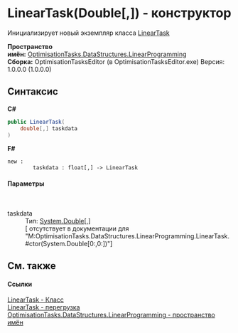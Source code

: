 # LinearTask(Double[,]) - конструктор
 

Инициализирует новый экземпляр класса <a href="T_OptimisationTasks_DataStructures_LinearProgramming_LinearTask">LinearTask</a>

**Пространство имён:**&nbsp;<a href="N_OptimisationTasks_DataStructures_LinearProgramming">OptimisationTasks.DataStructures.LinearProgramming</a><br />**Сборка:**&nbsp;OptimisationTasksEditor (в OptimisationTasksEditor.exe) Версия: 1.0.0.0 (1.0.0.0)

## Синтаксис

**C#**<br />
``` C#
public LinearTask(
	double[,] taskdata
)
```

**F#**<br />
``` F#
new : 
        taskdata : float[,] -> LinearTask
```


#### Параметры
&nbsp;<dl><dt>taskdata</dt><dd>Тип:&nbsp;<a href="http://msdn2.microsoft.com/ru-ru/library/643eft0t" target="_blank">System.Double</a>[,]<br />\[<param name="taskdata"/> отсутствует в документации для "M:OptimisationTasks.DataStructures.LinearProgramming.LinearTask.#ctor(System.Double[0:,0:])"\]</dd></dl>

## См. также


#### Ссылки
<a href="T_OptimisationTasks_DataStructures_LinearProgramming_LinearTask">LinearTask - Класс</a><br /><a href="Overload_OptimisationTasks_DataStructures_LinearProgramming_LinearTask__ctor">LinearTask - перегрузка</a><br /><a href="N_OptimisationTasks_DataStructures_LinearProgramming">OptimisationTasks.DataStructures.LinearProgramming - пространство имён</a><br />